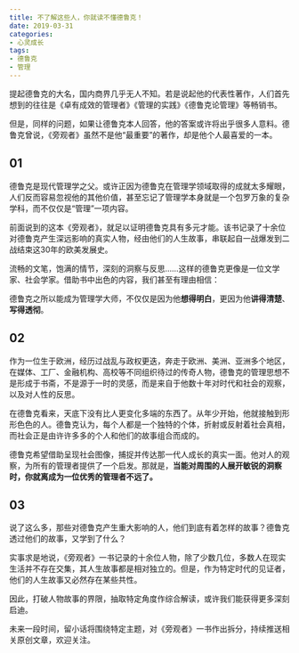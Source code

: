 ```yaml
---
title: 不了解这些人，你就读不懂德鲁克！
date: 2019-03-31
categories:
- 心灵成长
tags:
- 德鲁克
- 管理
---
```

提起德鲁克的大名，国内商界几乎无人不知。若是说起他的代表性著作，人们首先想到的往往是《卓有成效的管理者》《管理的实践》《德鲁克论管理》等畅销书。

但是，同样的问题，如果让德鲁克本人回答，他的答案或许将出乎很多人意料。德鲁克曾说，《旁观者》虽然不是他“最重要”的著作，却是他个人最喜爱的一本。

## 01 ##

德鲁克是现代管理学之父。或许正因为德鲁克在管理学领域取得的成就太多耀眼，人们反而容易忽视他的其他价值，甚至忘记了管理学本身就是一个包罗万象的复杂学科，而不仅仅是“管理”一项内容。

前面说到的这本《旁观者》，就足以证明德鲁克具有多元才能。该书记录了十余位对德鲁克产生深远影响的真实人物，经由他们的人生故事，串联起自一战爆发到二战结束这30年的欧美发展史。

流畅的文笔，饱满的情节，深刻的洞察与反思……这样的德鲁克更像是一位文学家、社会学家。借助书中出色的内容，我们甚至有理由相信：

德鲁克之所以能成为管理学大师，不仅仅是因为他**想得明白**，更因为他**讲得清楚**、**写得透彻**。

## 02 ##

作为一位生于欧洲，经历过战乱与政权更迭，奔走于欧洲、美洲、亚洲多个地区，在媒体、工厂、金融机构、高校等不同组织待过的传奇人物，德鲁克的管理思想不是形成于书斋，不是源于一时的灵感，而是来自于他数十年对时代和社会的观察，以及对人性的反思。

在德鲁克看来，天底下没有比人更变化多端的东西了。从年少开始，他就接触到形形色色的人。德鲁克认为，每个人都是一个独特的个体，折射或反射着社会真相，而社会正是由许许多多的个人和他们的故事组合而成的。

德鲁克希望借助呈现社会图像，捕捉并传达那一代人成长的真实一面。他对人的观察，为所有的管理者提供了一个启发。那就是，**当能对周围的人展开敏锐的洞察时，你就离成为一位优秀的管理者不远了。**

## 03 ##

说了这么多，那些对德鲁克产生重大影响的人，他们到底有着怎样的故事？德鲁克透过他们的故事，又学到了什么？

实事求是地说，《旁观者》一书记录的十余位人物，除了少数几位，多数人在现实生活并不存在交集，其人生故事都是相对独立的。但是，作为特定时代的见证者，他们的人生故事又必然存在某些共性。

因此，打破人物故事的界限，抽取特定角度作综合解读，或许我们能获得更多深刻启迪。

未来一段时间，留小话将围绕特定主题，对《旁观者》一书作出拆分，持续推送相关原创文章，欢迎关注。

